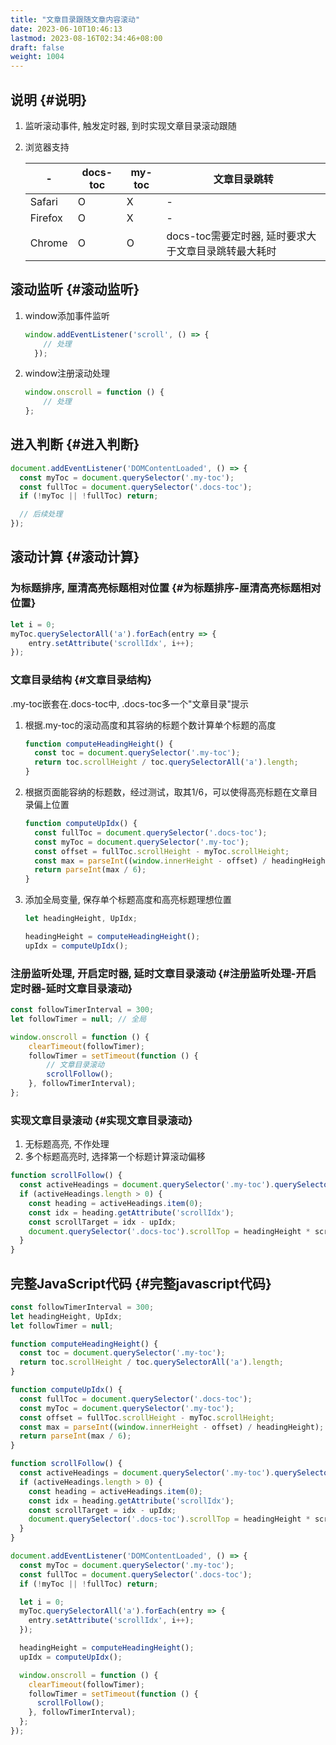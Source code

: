 ```yaml
---
title: "文章目录跟随文章内容滚动"
date: 2023-06-10T10:46:13
lastmod: 2023-08-16T02:34:46+08:00
draft: false
weight: 1004
---
```


## 说明 {#说明}

1.  监听滚动事件, 触发定时器, 到时实现文章目录滚动跟随 <br/>
2.  浏览器支持 <br/>
    
    | -       | docs-toc | my-toc | 文章目录跳转                    |
    |---------|----------|--------|---------------------------|
    | Safari  | O        | X      | -                               |
    | Firefox | O        | X      | -                               |
    | Chrome  | O        | O      | docs-toc需要定时器, 延时要求大于文章目录跳转最大耗时 |


## 滚动监听 {#滚动监听}

1.  window添加事件监听 <br/>
    ```javascript
    window.addEventListener('scroll', () => {
        // 处理
      });
    ```
2.  window注册滚动处理 <br/>
    ```javascript
    window.onscroll = function () {
        // 处理
    };
    ```


## 进入判断 {#进入判断}

```javascript
document.addEventListener('DOMContentLoaded', () => {
  const myToc = document.querySelector('.my-toc');
  const fullToc = document.querySelector('.docs-toc');
  if (!myToc || !fullToc) return;

  // 后续处理  
});
```


## 滚动计算 {#滚动计算}


### 为标题排序, 厘清高亮标题相对位置 {#为标题排序-厘清高亮标题相对位置}

```javascript
let i = 0;
myToc.querySelectorAll('a').forEach(entry => {
    entry.setAttribute('scrollIdx', i++);
});
```


### 文章目录结构 {#文章目录结构}

.my-toc嵌套在.docs-toc中, .docs-toc多一个"文章目录"提示 <br/>

1.  根据.my-toc的滚动高度和其容纳的标题个数计算单个标题的高度 <br/>
    ```javascript
    function computeHeadingHeight() {
      const toc = document.querySelector('.my-toc');
      return toc.scrollHeight / toc.querySelectorAll('a').length;
    }
    ```
2.  根据页面能容纳的标题数，经过测试，取其1/6，可以使得高亮标题在文章目录偏上位置 <br/>
    ```javascript
    function computeUpIdx() {
      const fullToc = document.querySelector('.docs-toc');
      const myToc = document.querySelector('.my-toc');
      const offset = fullToc.scrollHeight - myToc.scrollHeight;
      const max = parseInt((window.innerHeight - offset) / headingHeight);
      return parseInt(max / 6);
    }
    ```
3.  添加全局变量, 保存单个标题高度和高亮标题理想位置 <br/>
    ```javascript
    let headingHeight, UpIdx;
    
    headingHeight = computeHeadingHeight();
    upIdx = computeUpIdx();
    ```


### 注册监听处理, 开启定时器, 延时文章目录滚动 {#注册监听处理-开启定时器-延时文章目录滚动}

```javascript
const followTimerInterval = 300;
let followTimer = null; // 全局

window.onscroll = function () {
    clearTimeout(followTimer);
    followTimer = setTimeout(function () {
        // 文章目录滚动
        scrollFollow();
    }, followTimerInterval);
};
```


### 实现文章目录滚动 {#实现文章目录滚动}

1.  无标题高亮, 不作处理 <br/>
2.  多个标题高亮时, 选择第一个标题计算滚动偏移 <br/>

<!--listend-->

```javascript
function scrollFollow() {
  const activeHeadings = document.querySelector('.my-toc').querySelectorAll('a.active');
  if (activeHeadings.length > 0) {
    const heading = activeHeadings.item(0);
    const idx = heading.getAttribute('scrollIdx');
    const scrollTarget = idx - upIdx;
    document.querySelector('.docs-toc').scrollTop = headingHeight * scrollTarget;
  }
}
```


## 完整JavaScript代码 {#完整javascript代码}

```javascript
const followTimerInterval = 300;
let headingHeight, UpIdx;
let followTimer = null;

function computeHeadingHeight() {
  const toc = document.querySelector('.my-toc');
  return toc.scrollHeight / toc.querySelectorAll('a').length;
}

function computeUpIdx() {
  const fullToc = document.querySelector('.docs-toc');
  const myToc = document.querySelector('.my-toc');
  const offset = fullToc.scrollHeight - myToc.scrollHeight;
  const max = parseInt((window.innerHeight - offset) / headingHeight);
  return parseInt(max / 6);
}

function scrollFollow() {
  const activeHeadings = document.querySelector('.my-toc').querySelectorAll('a.active');
  if (activeHeadings.length > 0) {
    const heading = activeHeadings.item(0);
    const idx = heading.getAttribute('scrollIdx');
    const scrollTarget = idx - upIdx;
    document.querySelector('.docs-toc').scrollTop = headingHeight * scrollTarget;
  }
}

document.addEventListener('DOMContentLoaded', () => {
  const myToc = document.querySelector('.my-toc');
  const fullToc = document.querySelector('.docs-toc');
  if (!myToc || !fullToc) return;

  let i = 0;
  myToc.querySelectorAll('a').forEach(entry => {
    entry.setAttribute('scrollIdx', i++);
  });

  headingHeight = computeHeadingHeight();
  upIdx = computeUpIdx();

  window.onscroll = function () {
    clearTimeout(followTimer);
    followTimer = setTimeout(function () {
      scrollFollow();
    }, followTimerInterval);
  };
});
```

